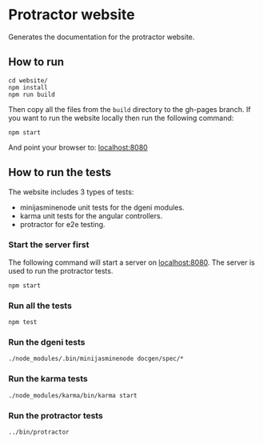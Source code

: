 Protractor website
==================

Generates the documentation for the protractor website.

## How to run

```shell
cd website/
npm install
npm run build
```

Then copy all the files from the `build` directory to the gh-pages branch.
If you want to run the website locally then run the following command:

```shell
npm start
```

And point your browser to: [localhost:8080](http://localhost:8080/)

## How to run the tests

The website includes 3 types of tests:

* minijasminenode unit tests for the dgeni modules.
* karma unit tests for the angular controllers.
* protractor for e2e testing.

### Start the server first

The following command will start a server on [localhost:8080](http://localhost:8080/).
The server is used to run the protractor tests.

```shell
npm start
```

### Run all the tests

```shell
npm test
```

### Run the dgeni tests

```shell
./node_modules/.bin/minijasminenode docgen/spec/*
```

### Run the karma tests

```shell
./node_modules/karma/bin/karma start
```

### Run the protractor tests

```shell
../bin/protractor
```

